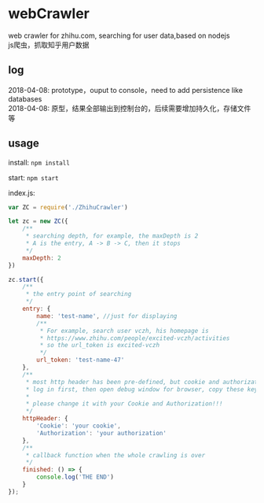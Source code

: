 # webCrawler
web crawler for zhihu.com, searching for user data,based on nodejs   
js爬虫，抓取知乎用户数据


## log
2018-04-08: prototype，ouput to console，need to add persistence like databases  
2018-04-08: 原型，结果全部输出到控制台的，后续需要增加持久化，存储文件等


## usage

install:
`npm install`

start:
`npm start`


index.js:
```javascript
var ZC = require('./ZhihuCrawler')

let zc = new ZC({
    /**
     * searching depth, for example, the maxDepth is 2
     * A is the entry, A -> B -> C, then it stops
     */
    maxDepth: 2
})

zc.start({
    /**
     * the entry point of searching
     */
    entry: {
        name: 'test-name', //just for displaying
        /**
         * For example, search user vczh, his homepage is 
         * https://www.zhihu.com/people/excited-vczh/activities
         * so the url_token is excited-vczh
         */
        url_token: 'test-name-47'
    },
    /**
     * most http header has been pre-defined, but cookie and authorization need to be filled,
     * log in first, then open debug window for browser, copy these keys.
     * 
     * please change it with your Cookie and Authorization!!!
     */
    httpHeader: {
        'Cookie': 'your cookie',
        'Authorization': 'your authorization'
    },
    /**
     * callback function when the whole crawling is over
     */
    finished: () => {
        console.log('THE END')
    }
});


```

